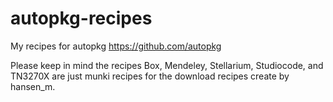 autopkg-recipes
===============

My recipes for autopkg https://github.com/autopkg


Please keep in mind the recipes Box, Mendeley, Stellarium, Studiocode, and TN3270X are just munki recipes for the download recipes create by hansen_m.

